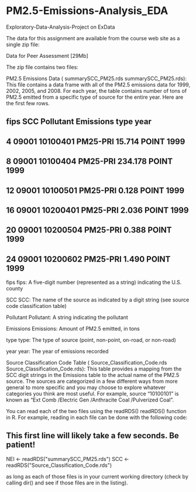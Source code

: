 # PM2.5-Emissions-Analysis_EDA
Exploratory-Data-Analysis-Project on ExData

The data for this assignment are available from the course web site as a single zip file:

Data for Peer Assessment
 [29Mb]

The zip file contains two files:

PM2.5 Emissions Data (
summarySCC_PM25.rds
summarySCC_PM25.rds): This file contains a data frame with all of the PM2.5 emissions data for 1999, 2002, 2005, and 2008. For each year, the table contains number of tons of PM2.5 emitted from a specific type of source for the entire year. Here are the first few rows.
##     fips      SCC Pollutant Emissions  type year
## 4  09001 10100401  PM25-PRI    15.714 POINT 1999
## 8  09001 10100404  PM25-PRI   234.178 POINT 1999
## 12 09001 10100501  PM25-PRI     0.128 POINT 1999
## 16 09001 10200401  PM25-PRI     2.036 POINT 1999
## 20 09001 10200504  PM25-PRI     0.388 POINT 1999
## 24 09001 10200602  PM25-PRI     1.490 POINT 1999

fips
fips: A five-digit number (represented as a string) indicating the U.S. county

SCC
SCC: The name of the source as indicated by a digit string (see source code classification table)

Pollutant
Pollutant: A string indicating the pollutant

Emissions
Emissions: Amount of PM2.5 emitted, in tons

type
type: The type of source (point, non-point, on-road, or non-road)

year
year: The year of emissions recorded

Source Classification Code Table (
Source_Classification_Code.rds
Source_Classification_Code.rds): This table provides a mapping from the SCC digit strings in the Emissions table to the actual name of the PM2.5 source. The sources are categorized in a few different ways from more general to more specific and you may choose to explore whatever categories you think are most useful. For example, source “10100101” is known as “Ext Comb /Electric Gen /Anthracite Coal /Pulverized Coal”.

You can read each of the two files using the 
readRDS()
readRDS() function in R. For example, reading in each file can be done with the following code:
## This first line will likely take a few seconds. Be patient!
NEI <- readRDS("summarySCC_PM25.rds")
SCC <- readRDS("Source_Classification_Code.rds")

as long as each of those files is in your current working directory (check by calling 
dir() and see if those files are in the listing).
